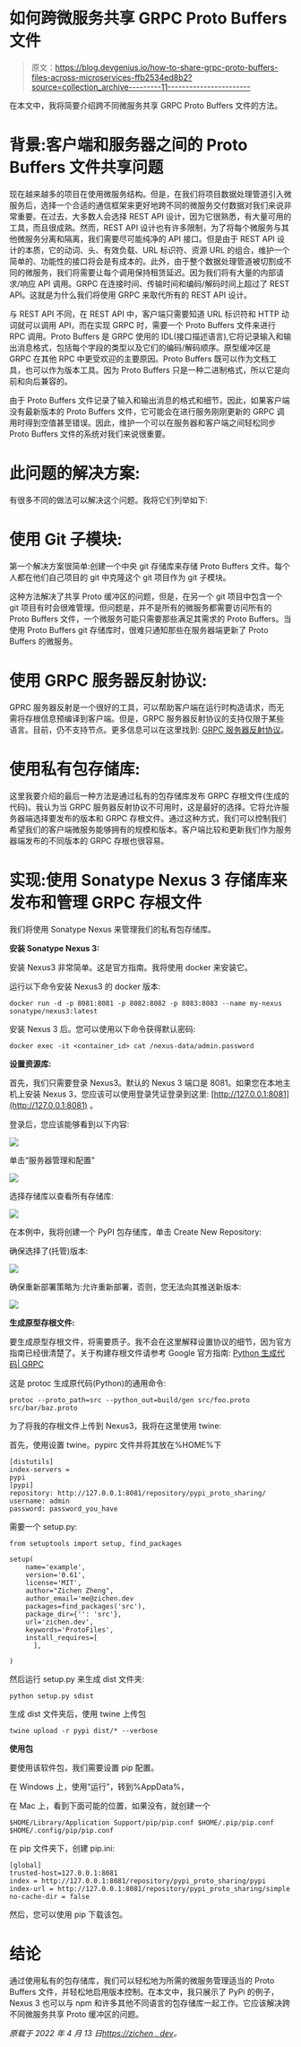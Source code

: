 # 如何跨微服务共享 GRPC Proto Buffers 文件

> 原文：<https://blog.devgenius.io/how-to-share-grpc-proto-buffers-files-across-microservices-ffb2534ed8b2?source=collection_archive---------11----------------------->

在本文中，我将简要介绍跨不同微服务共享 GRPC Proto Buffers 文件的方法。

# 背景:客户端和服务器之间的 Proto Buffers 文件共享问题

现在越来越多的项目在使用微服务结构。但是，在我们将项目数据处理管道引入微服务后，选择一个合适的通信框架来更好地跨不同的微服务交付数据对我们来说非常重要。在过去，大多数人会选择 REST API 设计，因为它很熟悉，有大量可用的工具，而且很成熟。然而，REST API 设计也有许多限制，为了将每个微服务与其他微服务分离和隔离，我们需要尽可能纯净的 API 接口。但是由于 REST API 设计的本质，它的动词、头、有效负载、URL 标识符、资源 URL 的组合，维护一个简单的、功能性的接口将会是有成本的。此外，由于整个数据处理管道被切割成不同的微服务，我们将需要让每个调用保持租赁延迟。因为我们将有大量的内部请求/响应 API 调用。GRPC 在连接时间、传输时间和编码/解码时间上超过了 REST API。这就是为什么我们将使用 GRPC 来取代所有的 REST API 设计。

与 REST API 不同，在 REST API 中，客户端只需要知道 URL 标识符和 HTTP 动词就可以调用 API，而在实现 GRPC 时，需要一个 Proto Buffers 文件来进行 RPC 调用。Proto Buffers 是 GRPC 使用的 IDL(接口描述语言),它将记录输入和输出消息格式，包括每个字段的类型以及它们的编码/解码顺序。原型缓冲区是 GRPC 在其他 RPC 中更受欢迎的主要原因。Proto Buffers 既可以作为文档工具，也可以作为版本工具。因为 Proto Buffers 只是一种二进制格式，所以它是向前和向后兼容的。

由于 Proto Buffers 文件记录了输入和输出消息的格式和细节，因此，如果客户端没有最新版本的 Proto Buffers 文件，它可能会在进行服务刚刚更新的 GRPC 调用时得到空值甚至错误。因此，维护一个可以在服务器和客户端之间轻松同步 Proto Buffers 文件的系统对我们来说很重要。

# 此问题的解决方案:

有很多不同的做法可以解决这个问题。我将它们列举如下:

# 使用 Git 子模块:

第一个解决方案很简单:创建一个中央 git 存储库来存储 Proto Buffers 文件。每个人都在他们自己项目的 git 中克隆这个 git 项目作为 git 子模块。

这种方法解决了共享 Proto 缓冲区的问题，但是，在另一个 git 项目中包含一个 git 项目有时会很难管理。但问题是，并不是所有的微服务都需要访问所有的 Proto Buffers 文件，一个微服务可能只需要那些满足其需求的 Proto Buffers。当使用 Proto Buffers git 存储库时，很难只通知那些在服务器端更新了 Proto Buffers 的微服务。

# 使用 GRPC 服务器反射协议:

GPRC 服务器反射是一个很好的工具，可以帮助客户端在运行时构造请求，而无需将存根信息预编译到客户端。但是，GRPC 服务器反射协议的支持仅限于某些语言。目前，仍不支持节点。更多信息可以在这里找到: [GRPC 服务器反射协议](https://github.com/grpc/grpc/blob/master/doc/server-reflection.md)。

# 使用私有包存储库:

这里我要介绍的最后一种方法是通过私有的包存储库发布 GRPC 存根文件(生成的代码)。我认为当 GRPC 服务器反射协议不可用时，这是最好的选择。它将允许服务器端选择要发布的版本和 GRPC 存根文件。通过这种方式，我们可以控制我们希望我们的客户端微服务能够拥有的规模和版本。客户端比较和更新我们作为服务器端发布的不同版本的 GRPC 存根也很容易。

# 实现:使用 Sonatype Nexus 3 存储库来发布和管理 GRPC 存根文件

我们将使用 Sonatype Nexus 来管理我们的私有包存储库。

**安装 Sonatype Nexus 3:**

安装 Nexus3 非常简单。这是官方指南。我将使用 docker 来安装它。

运行以下命令安装 Nexus3 的 docker 版本:

```
docker run -d -p 8081:8081 -p 8082:8082 -p 8083:8083 --name my-nexus sonatype/nexus3:latest
```

安装 Nexus 3 后。您可以使用以下命令获得默认密码:

```
docker exec -it <container_id> cat /nexus-data/admin.password
```

**设置资源库:**

首先，我们只需要登录 Nexus3。默认的 Nexus 3 端口是 8081。如果您在本地主机上安装 Nexus 3，您应该可以使用登录凭证登录到这里: [http://127.0.0.1:8081](http://127.0.0.1:8081) 。

登录后，您应该能够看到以下内容:

![](img/2b319bb4305db8f0a7885ea91de600e6.png)

单击“服务器管理和配置”

![](img/5fc397c3b536ea83f46fe5192bfb19b4.png)

选择存储库以查看所有存储库:

![](img/f3f728b8012b97c8eb83d291fb164b21.png)

在本例中，我将创建一个 PyPI 包存储库，单击 Create New Repository:

确保选择了(托管)版本:

![](img/f4f028cdbbfd16f52ba1b9084a5975ff.png)

确保重新部署策略为:允许重新部署，否则，您无法向其推送新版本:

![](img/93fcba1c1f747427b6f5d9f44d0d5f8e.png)

**生成原型存根文件:**

要生成原型存根文件，将需要质子。我不会在这里解释设置协议的细节，因为官方指南已经很清楚了。关于构建存根文件请参考 Google 官方指南: [Python 生成代码| GRPC](https://developers.google.com/protocol-buffers/docs/reference/python-generated)

这是 protoc 生成原代码(Python)的通用命令:

```
protoc --proto_path=src --python_out=build/gen src/foo.proto src/bar/baz.proto
```

为了将我的存根文件上传到 Nexus3，我将在这里使用 twine:

首先，使用设置 twine。pypirc 文件并将其放在%HOME%下

```
[distutils]
index-servers =
pypi
[pypi]
repository: http://127.0.0.1:8081/repository/pypi_proto_sharing/
username: admin
password: password_you_have
```

需要一个 setup.py:

```
from setuptools import setup, find_packages

setup(
    name='example',
    version='0.61',
    license='MIT',
    author="Zichen Zheng",
    author_email='me@zichen.dev
    packages=find_packages('src'),
    package_dir={'': 'src'},
    url='zichen.dev',
    keywords='ProtoFiles',
    install_requires=[
      ],

)
```

然后运行 setup.py 来生成 dist 文件夹:

```
python setup.py sdist
```

生成 dist 文件夹后，使用 twine 上传包

```
twine upload -r pypi dist/* --verbose
```

**使用包**

要使用该软件包，我们需要设置 pip 配置。

在 Windows 上，使用“运行”，转到%AppData%，

在 Mac 上，看到下面可能的位置，如果没有，就创建一个

```
$HOME/Library/Application Support/pip/pip.conf $HOME/.pip/pip.conf $HOME/.config/pip/pip.conf
```

在 pip 文件夹下，创建 pip.ini:

```
[global]
trusted-host=127.0.0.1:8081
index = http://127.0.0.1:8081/repository/pypi_proto_sharing/pypi
index-url = http://127.0.0.1:8081/repository/pypi_proto_sharing/simple
no-cache-dir = false
```

然后，您可以使用 pip 下载该包。

# 结论

通过使用私有的包存储库，我们可以轻松地为所需的微服务管理适当的 Proto Buffers 文件，并轻松地启用版本控制。在本文中，我只展示了 PyPi 的例子，Nexus 3 也可以与 npm 和许多其他不同语言的包存储库一起工作。它应该解决跨不同微服务共享 Proto 缓冲区的问题。

*原载于 2022 年 4 月 13 日*[*https://zichen . dev*](https://zichen.dev/how-grpc-proto-buffers-files-sharing-across-microservices/)*。*